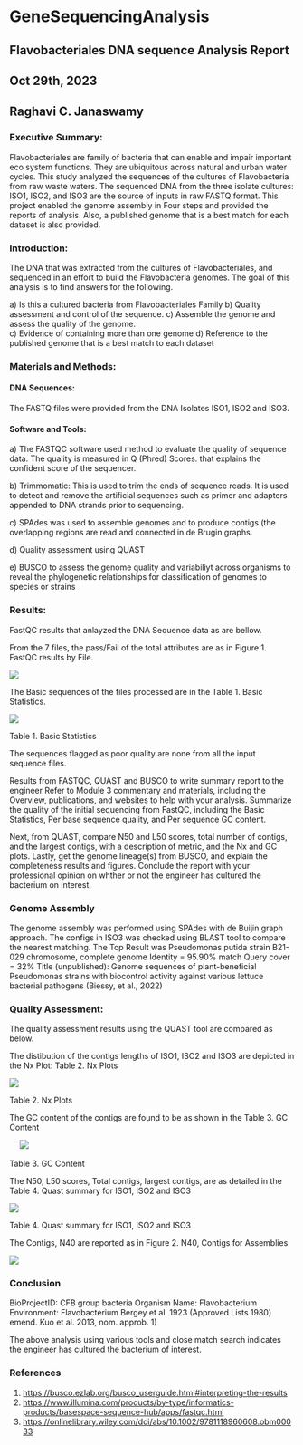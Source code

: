 # GeneSequencingAnalysis
## Flavobacteriales DNA sequence Analysis Report
## Oct 29th, 2023
## Raghavi C. Janaswamy </p>

### Executive Summary: 

Flavobacteriales are family of bacteria that can enable and impair important eco system functions. They are ubiquitous across natural and urban water cycles. This study analyzed the sequences of the cultures of Flavobacteria from raw waste waters. The sequenced DNA from the three isolate cultures: ISO1, ISO2, and ISO3 are the source of inputs in raw FASTQ format. This project enabled the genome assembly in Four steps and provided the reports of analysis. Also, a published genome that is a best match for each dataset is also provided.

### Introduction:

The DNA that was extracted from the cultures of Flavobacteriales, and sequenced in an effort to build the 
Flavobacteria genomes. The goal of this analysis is to find answers for the following. 

a) Is this a cultured bacteria from Flavobacteriales Family
b) Quality assessment and control of the sequence.
c) Assemble the genome and assess the quality of the genome.  
c) Evidence of containing more than one genome
d) Reference to the published genome that is a best match  to each dataset

### Materials and Methods:

####  DNA Sequences: 

The FASTQ files were provided from the DNA Isolates ISO1, ISO2 and ISO3.  

#### Software and Tools: 

a) The FASTQC software used method to evaluate the quality of sequence data. The quality is measured in Q (Phred) Scores. that explains the confident score of the sequencer. 

b) Trimmomatic:  This is used to trim the ends of sequence reads. It is used to detect and remove the artificial sequences such as primer and adapters appended to DNA strands prior to sequencing.

c) SPAdes was used to assemble genomes and to produce contigs (the overlapping regions are read and connected in de Brugin graphs.

d) Quality assessment using QUAST

e) BUSCO to assess the genome quality  and variabiliyt across organisms to reveal the phylogenetic relationships for classification of genomes to species or strains


### Results:

FastQC results that anlayzed the DNA Sequence data as are bellow.

From the 7 files, the pass/Fail of the total attributes are as in Figure 1. FastQC results by File. 

![](https://github.com/raghaviCJanaswamy/GeneSequencingAnalysis/tree/main/img/FASTQCResults.png)	 

The Basic sequences of the files processed are in the Table 1. Basic Statistics.

![](https://github.com/raghaviCJanaswamy/GeneSequencingAnalysis/tree/main/img/BasicStats.png)	 
      	 
 	 
  	 

 	 
  	 
Table 1. Basic Statistics

The sequences flagged as poor quality are none from all the input sequence files. 


Results from FASTQC, QUAST and BUSCO to write summary report to the engineer
Refer to Module 3 commentary and materials, including the Overview, publications, and websites to help with your analysis. Summarize the quality of the initial sequencing from FastQC, including the Basic Statistics, Per base sequence quality, and Per sequence GC content. 

Next, from QUAST, compare N50 and L50 scores, total number of contigs, and the largest contigs, with a description of metric, and the Nx and GC plots. Lastly, get the genome lineage(s) from BUSCO, and explain the completeness results and figures. Conclude the report with your professional opinion on whther or not the engineer has cultured the bacterium on interest. 

### Genome Assembly

The genome assembly was performed using SPAdes with de Buijin graph approach. The configs in ISO3 was checked using BLAST tool to compare the nearest matching. The Top Result was 
Pseudomonas putida strain B21-029 chromosome, complete genome
Identity = 95.90% match
Query cover = 32%
Title (unpublished): Genome sequences of plant-beneficial Pseudomonas strains with biocontrol activity against various lettuce bacterial pathogens (Biessy, et al., 2022)

### Quality Assessment: 

The quality assessment results using the QUAST tool are compared as below.

The distibution of the contigs lengths of ISO1, ISO2 and ISO3 are depicted in the Nx Plot: Table 2. Nx Plots


 ![](https://github.com/raghaviCJanaswamy/GeneSequencingAnalysis/tree/main/img/NXShots.png)	 	 
 	
Table 2. Nx Plots


The GC content of the contigs are found to be as shown in the Table 3. GC Content 

 
 	![](https://github.com/raghaviCJanaswamy/GeneSequencingAnalysis/tree/main/img/GCContent.png)	  
 	
Table 3. GC Content

The N50, L50 scores, Total contigs, largest contigs, are as detailed in the Table 4. Quast summary for ISO1, ISO2 and ISO3

![](https://github.com/raghaviCJanaswamy/GeneSequencingAnalysis/tree/main/img/QuastSummary.png)	 

Table 4. Quast summary for ISO1, ISO2 and ISO3

The Contigs, N40 are reported as in Figure 2. N40, Contigs for Assemblies

![](https://github.com/raghaviCJanaswamy/GeneSequencingAnalysis/tree/main/img/N40Summary.png)	 


### Conclusion

BioProjectID:  CFB group bacteria
Organism Name: Flavobacterium
Environment:
Flavobacterium Bergey et al. 1923 (Approved Lists 1980) emend. Kuo et al. 2013, nom. approb. 1)

The above analysis using various tools and close match search indicates the engineer has cultured the bacterium of interest.

### References

1.	https://busco.ezlab.org/busco_userguide.html#interpreting-the-results
2.	https://www.illumina.com/products/by-type/informatics-products/basespace-sequence-hub/apps/fastqc.html
3.	https://onlinelibrary.wiley.com/doi/abs/10.1002/9781118960608.obm00033



